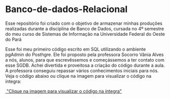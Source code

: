 # Banco-de-dados-Relacional
<p>Esse repositório foi criado com o objetivo de armazenar minhas produções realizadas durante a disciplina de Banco de Dados, cursada no 4º semestre do meu curso de Sistemas de Informação na Universidade Federal do Oeste do Pará</p>

<p>Esse foi meu primeiro código escrito em SQL utilizando o ambiente pgAdmin do Posthgre. Ele foi proposto pela professora Socorro Vânia Alves a nós, alunos, para que escrevêssemos e começássemos a ter contato com esse SGDB. Achei divertida e proveitosa a criação do código durante a aula. A professora conseguiu repassar vários conhecimentos iniciais para nós. Veja o código abaixo ou clique na imagem para visualizar o código na íntegra:</p>
<a href="">
  <img src="" title=> "Clique na imagem para visualizar o código na íntegra"
</a>
